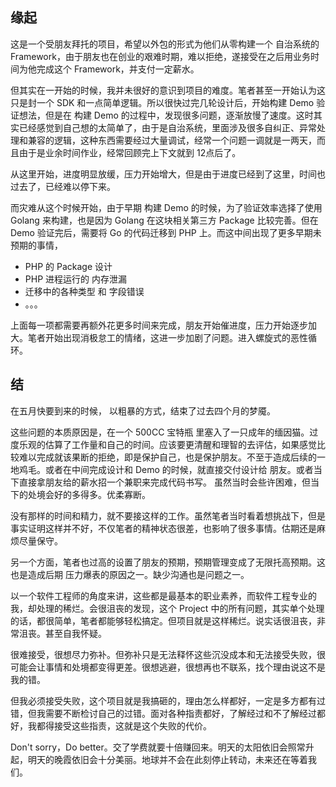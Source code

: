 
## 缘起

这是一个受朋友拜托的项目，希望以外包的形式为他们从零构建一个 自治系统的 Framework，由于朋友也在创业的艰难时期，难以拒绝，遂接受在之后用业务时间为他完成这个 Framework，并支付一定薪水。

但其实在一开始的时候，我并未很好的意识到项目的难度。笔者甚至一开始认为这只是封一个 SDK 和一点简单逻辑。所以很快过完几轮设计后，开始构建 Demo 验证想法，但是在 构建 Demo 的过程中，发现很多问题，逐渐放慢了速度。这时其实已经感觉到自己想的太简单了，由于是自治系统，里面涉及很多自纠正、异常处理和兼容的逻辑，这种东西需要经过大量调试，经常一个问题一调就是一两天，而且由于是业余时间作业，经常回顾完上下文就到 12点后了。

从这里开始，进度明显放缓，压力开始增大，但是由于进度已经到了这里，时间也过去了，已经难以停下来。

而灾难从这个时候开始，由于早期 构建 Demo 的时候，为了验证效率选择了使用 Golang 来构建，也是因为 Golang 在这块相关第三方 Package 比较完善。但在 Demo 验证完后，需要将 Go 的代码迁移到 PHP 上。而这中间出现了更多早期未预期的事情，

* PHP 的 Package 设计
* PHP 进程运行的 内存泄漏
* 迁移中的各种类型 和 字段错误
* 。。。

上面每一项都需要再额外花更多时间来完成，朋友开始催进度，压力开始逐步加大。笔者开始出现消极怠工的情绪，这进一步加剧了问题。进入螺旋式的恶性循环。

## 结

在五月快要到来的时候， 以粗暴的方式，结束了过去四个月的梦魇。

这些问题的本质原因是，在一个 500CC 宝特瓶 里塞入了一只成年的缅因猫。过度乐观的估算了工作量和自己的时间。应该要更清醒和理智的去评估，如果感觉比较难以完成就该果断的拒绝，即是保护自己，也是保护朋友。不至于造成后续的一地鸡毛。或者在中间完成设计和 Demo 的时候，就直接交付设计给 朋友。或者当下直接拿朋友给的薪水招一个兼职来完成代码书写。 虽然当时会些许困难，但当下的处境会好的多得多。优柔寡断。

没有那样的时间和精力，就不要接这样的工作。虽然笔者当时看着想挑战下，但是事实证明这样并不好，不仅笔者的精神状态很差，也影响了很多事情。估期还是麻烦尽量保守。

另一个方面，笔者也过高的设置了朋友的预期，预期管理变成了无限托高预期。这也是造成后期 压力爆表的原因之一。缺少沟通也是问题之一。

以一个软件工程师的角度来讲，这些都是最基本的职业素养，而软件工程专业的我，却处理的稀烂。会很沮丧的发现，这个 Project 中的所有问题，其实单个处理的话，都很简单，笔者都能够轻松搞定。但项目就是这样稀烂。说实话很沮丧，非常沮丧。甚至自我怀疑。

很难接受，很想尽力弥补。但弥补只是无法释怀这些沉没成本和无法接受失败，很可能会让事情和处境都变得更差。很想逃避，很想再也不联系，找个理由说这不是我的错。

但我必须接受失败，这个项目就是我搞砸的，理由怎么样都好，一定是多方都有过错，但我需要不断检讨自己的过错。面对各种指责都好，了解经过和不了解经过都好，我都得接受这些指责，这就是这个失败的代价。

Don't sorry，Do better。交了学费就要十倍赚回来。明天的太阳依旧会照常升起，明天的晚霞依旧会十分美丽。地球并不会在此刻停止转动，未来还在等着我们。